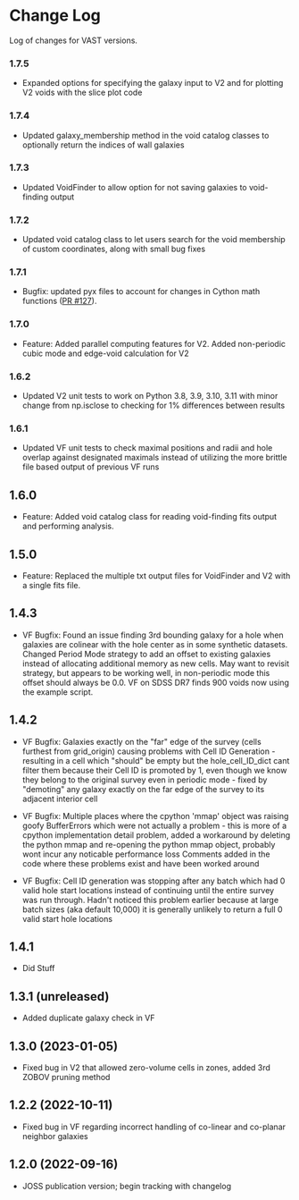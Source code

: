 # Change Log
Log of changes for VAST versions.

### 1.7.5
- Expanded options for specifying the galaxy input to V2 and for plotting V2 voids with the slice plot code

### 1.7.4
- Updated galaxy_membership method in the void catalog classes to optionally return the indices of wall galaxies

### 1.7.3
- Updated VoidFinder to allow option for not saving galaxies to void-finding output

### 1.7.2
- Updated void catalog class to let users search for the void membership of custom coordinates,
  along with small bug fixes

### 1.7.1

- Bugfix: updated pyx files to account for changes in Cython math functions ([PR #127](https://github.com/DESI-UR/VAST/pull/127)).

### 1.7.0
- Feature: Added parallel computing features for V2. Added non-periodic cubic mode and edge-void calculation for V2

### 1.6.2
- Updated V2 unit tests to work on Python 3.8, 3.9, 3.10, 3.11 with minor
  change from np.isclose to checking for 1% differences between results

### 1.6.1
- Updated VF unit tests to check maximal positions and radii and hole overlap
  against designated maximals instead of utilizing the more brittle file
  based output of previous VF runs

## 1.6.0
- Feature: Added void catalog class for reading void-finding fits output and performing analysis.

## 1.5.0
- Feature: Replaced the multiple txt output files for VoidFinder and V2 with a single fits file.

## 1.4.3
- VF Bugfix:  Found an issue finding 3rd bounding galaxy for a hole when galaxies are colinear with the 
              hole center as in some synthetic datasets.
              Changed Period Mode strategy to add an offset to existing galaxies instead of allocating
              additional memory as new cells.  May want to revisit strategy, but appears to be working well,
              in non-periodic mode this offset should always be 0.0.  VF on SDSS DR7 finds 900 voids now using the 
              example script.

## 1.4.2
- VF Bugfix:  Galaxies exactly on the "far" edge of the survey (cells furthest from grid_origin) causing problems
              with Cell ID Generation - resulting in a cell which "should" be empty but the hole_cell_ID_dict cant
              filter them because their Cell ID is promoted by 1, even though we know they belong to the original
              survey even in periodic mode - fixed by "demoting" any galaxy exactly on the far edge of the survey 
              to its adjacent interior cell
           
- VF Bugfix:  Multiple places where the cpython 'mmap' object was raising goofy BufferErrors which were not actually
              a problem - this is more of a cpython implementation detail problem, added a workaround by deleting
              the python mmap and re-opening the python mmap object, probably wont incur any noticable performance loss
              Comments added in the code where these problems exist and have been worked around
           
- VF Bugfix:  Cell ID generation was stopping after any batch which had 0 valid hole start locations instead of 
              continuing until the entire survey was run through.  Hadn't noticed this problem earlier because at
              large batch sizes (aka default 10,000) it is generally unlikely to return a full 0 valid start hole 
              locations


## 1.4.1
- Did Stuff

## 1.3.1 (unreleased)
- Added duplicate galaxy check in VF

## 1.3.0 (2023-01-05)
- Fixed bug in V2 that allowed zero-volume cells in zones, added 3rd ZOBOV pruning method

## 1.2.2 (2022-10-11)
- Fixed bug in VF regarding incorrect handling of co-linear and co-planar neighbor galaxies

## 1.2.0 (2022-09-16)
- JOSS publication version; begin tracking with changelog

